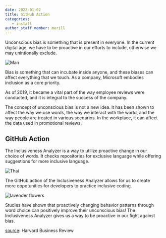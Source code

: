 ```yaml
---
date: 2022-01-02
title: GitHub Action
categories: 
   - install
author_staff_member: merill
---
```

Unconscious bias is something that is present in everyone. In the current digital age, we have to be proactive in our efforts to include, otherwise we may unintionally exclude.

![Man](https://source.unsplash.com/random/1500x1146)

Bias is something that can incubate inside anyone, and these biases can affect everything that we touch. As a company, Microsoft embodies inclusion as a core priority.

As of 2019, it became a vital part of the way employee reviews were conducted, and it is integral to the success of the company.

The concept of unconscious bias is not a new idea. It has been shown to affect the way we use words, the way we interact with the world, and the way people are treated in various scenarios. In the workplace, it can affect the data used in promotional reviews.

## GitHub Action

The Inclusiveness Analyzer is a way to utilize proactive change in our choice of words. It checks repositories for exclusive language while offering suggestions for more inclusive language.

![Thai](https://source.unsplash.com/random/1500x1147)

The GitHub action of the Inclusiveness Analyzer allows for us to create more oppotunities for developers to practice inclusive coding.

![lavender flowers](https://source.unsplash.com/random/1500x1148)

Studies have shown that proactively changing behavior patterns through word choice can positively improve their unconscious bias! The Inclusiveness Analyzer gives us a way to be proactive in our fight against bias.

[source](https://hbr.org/2021/09/unconscious-bias-training-that-works): Harvard Business Review
